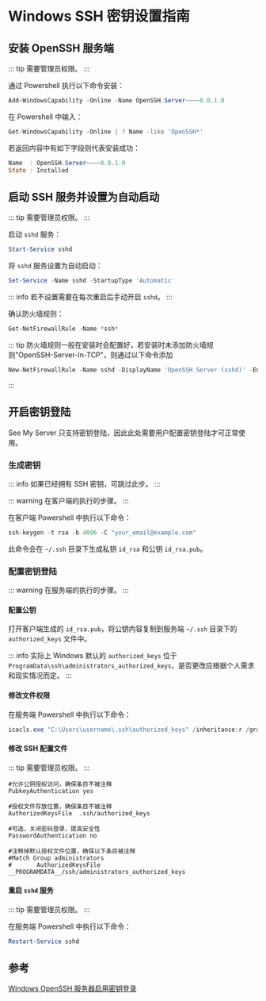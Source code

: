 # Windows SSH 密钥设置指南

## 安装 OpenSSH 服务端

::: tip
需要管理员权限。
:::

通过 Powershell 执行以下命令安装：

```powershell
Add-WindowsCapability -Online -Name OpenSSH.Server~~~~0.0.1.0
```

在 Powershell 中输入：

```powershell
Get-WindowsCapability -Online | ? Name -like 'OpenSSH*'
```

若返回内容中有如下字段则代表安装成功：

```powershell
Name  : OpenSSH.Server~~~~0.0.1.0
State : Installed
```

## 启动 SSH 服务并设置为自动启动

::: tip
需要管理员权限。
:::

启动 `sshd` 服务：

```powershell
Start-Service sshd
```

将 `sshd` 服务设置为自动启动：

```powershell
Set-Service -Name sshd -StartupType 'Automatic'
```

::: info
若不设置需要在每次重启后手动开启 `sshd`。
:::

确认防火墙规则：

```powershell
Get-NetFirewallRule -Name *ssh*
```

::: tip
防火墙规则一般在安装时会配置好，若安装时未添加防火墙规则"OpenSSH-Server-In-TCP"，则通过以下命令添加
```powershell
New-NetFirewallRule -Name sshd -DisplayName 'OpenSSH Server (sshd)' -Enabled True -Direction Inbound -Protocol TCP -Action Allow -LocalPort 22
```
:::

## 开启密钥登陆

See My Server 只支持密钥登陆，因此此处需要用户配置密钥登陆才可正常使用。

### 生成密钥

::: info
如果已经拥有 SSH 密钥，可跳过此步。
:::

::: warning
在客户端的执行的步骤。
:::

在客户端 Powershell 中执行以下命令：

```powershell
ssh-keygen -t rsa -b 4096 -C "your_email@example.com"
```

此命令会在 `~/.ssh` 目录下生成私钥 `id_rsa` 和公钥 `id_rsa.pub`。

### 配置密钥登陆

::: warning
在服务端的执行的步骤。
:::

#### 配置公钥

打开客户端生成的 `id_rsa.pub`，将公钥内容复制到服务端 `~/.ssh` 目录下的 `authorized_keys` 文件中。

::: info
实际上 Windows 默认的 `authorized_keys` 位于 `ProgramData\ssh\administrators_authorized_keys`，是否更改应根据个人需求和现实情况而定。
:::

#### 修改文件权限

在服务端 Powershell 中执行以下命令：

```powershell
icacls.exe "C:\Users\username\.ssh\authorized_keys" /inheritance:r /grant "Administrators:F" /grant "SYSTEM:F"
```

#### 修改 SSH 配置文件

::: tip
需要管理员权限。
:::

```
#允许公钥授权访问，确保条目不被注释
PubkeyAuthentication yes

#授权文件存放位置，确保条目不被注释
AuthorizedKeysFile	.ssh/authorized_keys

#可选，关闭密码登录，提高安全性
PasswordAuthentication no

#注释掉默认授权文件位置，确保以下条目被注释
#Match Group administrators
#       AuthorizedKeysFile __PROGRAMDATA__/ssh/administrators_authorized_keys
```

#### 重启 `sshd` 服务

::: tip
需要管理员权限。
:::

在服务端 Powershell 中执行以下命令：

```powershell
Restart-Service sshd
```






## 参考

[Windows OpenSSH 服务器启用密钥登录](https://zhuanlan.zhihu.com/p/404179039)